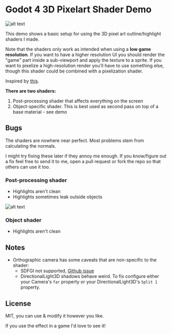 # Godot 4 3D Pixelart Shader Demo

![alt text](https://i.imgur.com/2h5ovsW.png)

This demo shows a basic setup for using the 3D pixel art outline/highlight shaders I made. 

Note that the shaders only work as intended when using a **low game resolution**. If you want to have a higher resolution UI you should render the "game" part inside a sub-viewport and apply the texture to a sprite. If you want to pixelize a high-resolution render you'll have to use something else, though this shader could be combined with a pixelization shader. 

Inspired by [this](https://threejs.org/examples/webgl_postprocessing_pixel.html).

**There are two shaders:**
1. Post-processing shader that affects everything on the screen
2. Object-specific shader. This is best used as second pass on top of a base material - see demo

## Bugs

The shaders are nowhere near perfect. Most problems stem from calculating the normals.

I might try fixing these later if they annoy me enough. If you know/figure out a fix feel free to send it to me, open a pull request or fork the repo so that others can use it too.

### Post-processing shader

- Highlights aren't clean
- Highlights sometimes leak outside objects

![alt text](https://i.imgur.com/q5NK8xj.png)

### Object shader

- Highlights aren't clean

## Notes

- Orthographic camera has some caveats that are non-specific to the shader:
    - SDFGI not supported, [Github issue](https://github.com/godotengine/godot/issues/70944)
    - DirectionalLight3D shadows behave weird. To fix configure either your Camera's `far` property or your DirectionalLight3D's `Split 1` property.

## License

MIT, you can use & modify it however you like. 

If you use the effect in a game I'd love to see it!